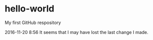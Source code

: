 # hello-world
My first GitHub respository

2016-11-20 8:56 It seems that I may have lost the last change I made.
